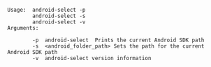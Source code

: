     Usage:  android-select -p
            android-select -s
            android-select -v
    Arguments:

            -p  android-select  Prints the current Android SDK path
            -s  <android_folder_path> Sets the path for the current Android SDK path
            -v  android-select version information
